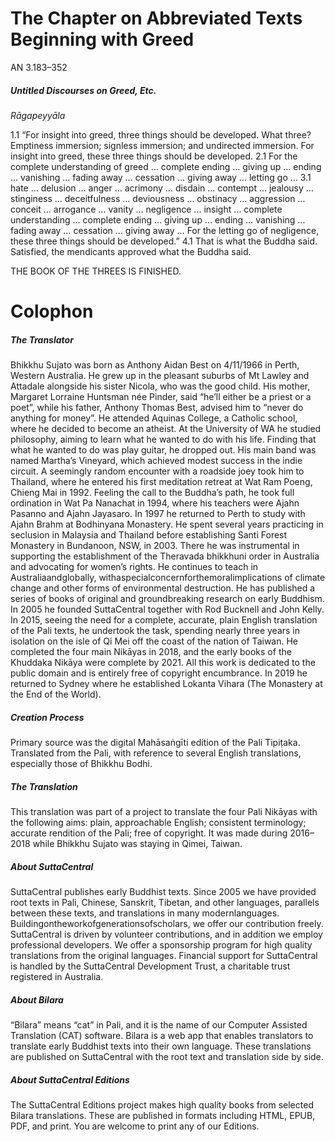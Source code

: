 # The Chapter on Abbreviated Texts Beginning with Greed

AN 3.183–352
##### Untitled Discourses on Greed, Etc.

_Rāgapeyyāla_

1.1 “For insight into greed, three things should be developed. What
three? Emptiness immersion; signless immersion; and undirected
immersion. For insight into greed, these three things should be
developed.
2.1 For the complete understanding of greed … complete ending
… giving up … ending … vanishing … fading away … cessation
… giving away … letting go …
3.1 hate … delusion … anger … acrimony … disdain … contempt
… jealousy … stinginess … deceitfulness … deviousness … obstinacy … aggression … conceit … arrogance … vanity … negligence … insight … complete understanding … complete ending
… giving up … ending … vanishing … fading away … cessation
… giving away … For the letting go of negligence, these three
things should be developed.”
4.1 That is what the Buddha said. Satisfied, the mendicants approved what the Buddha said.

THE BOOK OF THE THREES IS FINISHED.
# Colophon

##### The Translator

Bhikkhu Sujato was born as Anthony Aidan Best on 4/11/1966 in
Perth, Western Australia. He grew up in the pleasant suburbs of Mt
Lawley and Attadale alongside his sister Nicola, who was the good
child. His mother, Margaret Lorraine Huntsman née Pinder, said
“he’ll either be a priest or a poet”, while his father, Anthony Thomas
Best, advised him to “never do anything for money”. He attended
Aquinas College, a Catholic school, where he decided to become
an atheist. At the University of WA he studied philosophy, aiming
to learn what he wanted to do with his life. Finding that what he
wanted to do was play guitar, he dropped out. His main band was
named Martha’s Vineyard, which achieved modest success in the
indie circuit.
A seemingly random encounter with a roadside joey took him
to Thailand, where he entered his first meditation retreat at Wat
Ram Poeng, Chieng Mai in 1992. Feeling the call to the Buddha’s
path, he took full ordination in Wat Pa Nanachat in 1994, where
his teachers were Ajahn Pasanno and Ajahn Jayasaro. In 1997
he returned to Perth to study with Ajahn Brahm at Bodhinyana
Monastery.
He spent several years practicing in seclusion in Malaysia
and Thailand before establishing Santi Forest Monastery in Bundanoon, NSW, in 2003. There he was instrumental in supporting
the establishment of the Theravada bhikkhuni order in Australia
and advocating for women’s rights. He continues to teach in Australiaandglobally, withaspecialconcernforthemoralimplications
of climate change and other forms of environmental destruction.
He has published a series of books of original and groundbreaking
research on early Buddhism.
In 2005 he founded SuttaCentral together with Rod Bucknell
and John Kelly. In 2015, seeing the need for a complete, accurate,
plain English translation of the Pali texts, he undertook the task,
spending nearly three years in isolation on the isle of Qi Mei off
the coast of the nation of Taiwan. He completed the four main
Nikāyas in 2018, and the early books of the Khuddaka Nikāya were
complete by 2021. All this work is dedicated to the public domain
and is entirely free of copyright encumbrance.
In 2019 he returned to Sydney where he established Lokanta
Vihara (The Monastery at the End of the World).

##### Creation Process

Primary source was the digital Mahāsaṅgīti edition of the Pali Tipiṭaka. Translated from the Pali, with reference to several English
translations, especially those of Bhikkhu Bodhi.

##### The Translation

This translation was part of a project to translate the four Pali Nikāyas with the following aims: plain, approachable English; consistent terminology; accurate rendition of the Pali; free of copyright.
It was made during 2016–2018 while Bhikkhu Sujato was staying
in Qimei, Taiwan.

##### About SuttaCentral

SuttaCentral publishes early Buddhist texts. Since 2005 we have
provided root texts in Pali, Chinese, Sanskrit, Tibetan, and other
languages, parallels between these texts, and translations in many
modernlanguages. Buildingontheworkofgenerationsofscholars,
we offer our contribution freely.
SuttaCentral is driven by volunteer contributions, and in addition we employ professional developers. We offer a sponsorship
program for high quality translations from the original languages.
Financial support for SuttaCentral is handled by the SuttaCentral
Development Trust, a charitable trust registered in Australia.

##### About Bilara

“Bilara” means “cat” in Pali, and it is the name of our Computer
Assisted Translation (CAT) software. Bilara is a web app that
enables translators to translate early Buddhist texts into their own
language. These translations are published on SuttaCentral with
the root text and translation side by side.

##### About SuttaCentral Editions

The SuttaCentral Editions project makes high quality books from
selected Bilara translations. These are published in formats including HTML, EPUB, PDF, and print.
You are welcome to print any of our Editions.
